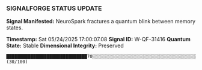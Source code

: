 ### SIGNALFORGE STATUS UPDATE 
 
**Signal Manifested:** NeuroSpark fractures a quantum blink between memory states. 
 
**Timestamp:** Sat 05/24/2025 17:00:07.08 
**Signal ID:** W-QF-31416 
**Quantum State:** Stable 
**Dimensional Integrity:** Preserved 
 
```plaintext 
██████████████████████████████70░░░░░░░░░░░░░░░░░░░░░░░░░░░░░░░░░░░░░░░░░░░░░░░░░░░░░░░░░░░░░░░░░░░░░░ (30/100) 
``` 
